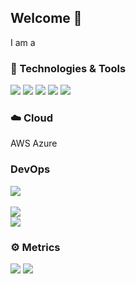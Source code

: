 ## Welcome 👋
I am a 

### 🔧 Technologies & Tools
![](https://img.shields.io/badge/OS-Linux-informational?style=flat&logo=linux&logoColor=white&color=2bbc8a)
![](https://img.shields.io/badge/Shell-Bash-informational?style=flat&logo=gnu-bash&logoColor=white&color=2bbc8a)
![](https://img.shields.io/badge/Code-JavaScript-informational?style=flat&logo=javascript&logoColor=white&color=2bbc8a)
![](https://img.shields.io/badge/Tools-Docker-informational?style=flat&logo=docker&logoColor=white&color=2bbc8a)
![](https://img.shields.io/badge/Cloud-AWS-informational?style=flat&logo=aws&logoColor=white&color=2bbc8a)

### ☁️ Cloud
AWS
Azure

### DevOps
![](https://img.shields.io/badge/CICD-Jenkins-informaional?style=flat&logo=jenkins&logoColor=white&color=2bbc8a)
<br><br>
![](https://img.shields.io/badge/Repository-Bitbucket-informaional?style=flat&logo=bitbucket&logoColor=white&color=2bbc8a)<br>
![](https://img.shields.io/badge/Repository-Github-informaional?style=flat&logo=github&logoColor=white&color=2bbc8a)

### ⚙️ Metrics
![](https://img.shields.io/badge/.-Grafana-informaional?style=flat&logo=grafana&logoColor=white&color=2bbc8a)
![](https://img.shields.io/badge/.-InfluxDB-informaional?style=flat&logo=InfluxDB&logoColor=white&color=2bbc8a)

<!--
**craig-harvey/craig-harvey** is a ✨ _special_ ✨ repository because its `README.md` (this file) appears on your GitHub profile.

Here are some ideas to get you started:

- 🔭 I’m currently working on ...
- 🌱 I’m currently learning ...
- 👯 I’m looking to collaborate on ...
- 🤔 I’m looking for help with ...
- 💬 Ask me about ...
- 📫 How to reach me: ...
- 😄 Pronouns: ...
- ⚡ Fun fact: ...
-->
